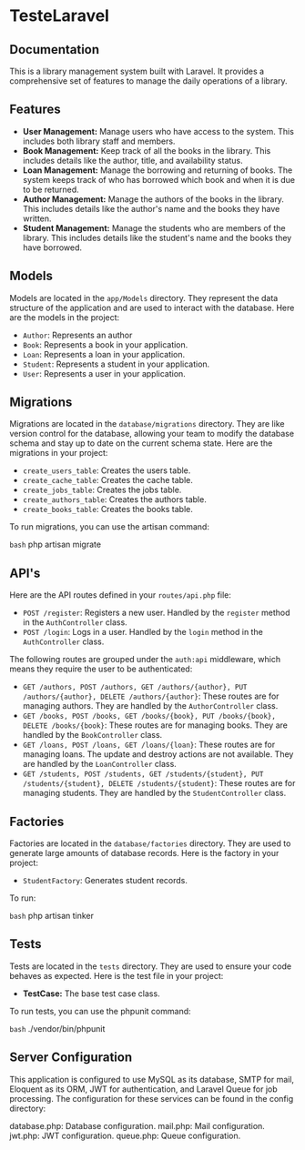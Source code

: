 # TesteLaravel

## Documentation

This is a library management system built with Laravel. It provides a comprehensive set of features to manage the daily operations of a library.

## Features

- **User Management:** Manage users who have access to the system. This includes both library staff and members.
- **Book Management:** Keep track of all the books in the library. This includes details like the author, title, and availability status.
- **Loan Management:** Manage the borrowing and returning of books. The system keeps track of who has borrowed which book and when it is due to be returned.
- **Author Management:** Manage the authors of the books in the library. This includes details like the author's name and the books they have written.
- **Student Management:** Manage the students who are members of the library. This includes details like the student's name and the books they have borrowed.

## Models

Models are located in the `app/Models` directory. They represent the data structure of the application and are used to interact with the database. Here are the models in the project:

- `Author`: Represents an author
- `Book`: Represents a book in your application.
- `Loan`: Represents a loan in your application.
- `Student`: Represents a student in your application.
- `User`: Represents a user in your application.

## Migrations

Migrations are located in the `database/migrations` directory. They are like version control for the database, allowing your team to modify the database schema and stay up to date on the current schema state. Here are the migrations in your project:

- `create_users_table`: Creates the users table.
- `create_cache_table`: Creates the cache table.
- `create_jobs_table`: Creates the jobs table.
- `create_authors_table`: Creates the authors table.
- `create_books_table`: Creates the books table.

To run migrations, you can use the artisan command:

```bash```
php artisan migrate


## API's

Here are the API routes defined in your `routes/api.php` file:

- `POST /register`: Registers a new user. Handled by the `register` method in the `AuthController` class.
- `POST /login`: Logs in a user. Handled by the `login` method in the `AuthController` class.

The following routes are grouped under the `auth:api` middleware, which means they require the user to be authenticated:

- `GET /authors, POST /authors, GET /authors/{author}, PUT /authors/{author}, DELETE /authors/{author}`: These routes are for managing authors. They are handled by the `AuthorController` class.
- `GET /books, POST /books, GET /books/{book}, PUT /books/{book}, DELETE /books/{book}`: These routes are for managing books. They are handled by the `BookController` class.
- `GET /loans, POST /loans, GET /loans/{loan}`: These routes are for managing loans. The update and destroy actions are not available. They are handled by the `LoanController` class.
- `GET /students, POST /students, GET /students/{student}, PUT /students/{student}, DELETE /students/{student}`: These routes are for managing students. They are handled by the `StudentController` class.

## Factories

Factories are located in the `database/factories` directory. They are used to generate large amounts of database records. Here is the factory in your project:

- `StudentFactory`: Generates student records.

To run:

```bash```
php artisan tinker

## Tests

Tests are located in the `tests` directory. They are used to ensure your code behaves as expected. Here is the test file in your project:

- **TestCase:** The base test case class.

To run tests, you can use the phpunit command:

```bash```
./vendor/bin/phpunit


## Server Configuration
This application is configured to use MySQL as its database, SMTP for mail, Eloquent as its ORM, JWT for authentication, and Laravel Queue for job processing. The configuration for these services can be found in the config directory:

database.php: Database configuration.
mail.php: Mail configuration.
jwt.php: JWT configuration.
queue.php: Queue configuration.



